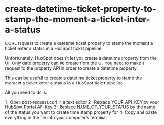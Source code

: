 # create-datetime-ticket-property-to-stamp-the-moment-a-ticket-inter-a-status
CURL request to create a datetime ticket property to stamp the moment a ticket enter a status in a HubSpot ticket pipeline


Unfortunately, HubSpot doesn't let you create a datetime property from the UI. Only date property can be create from the UI. You need to make a request to the property API in order to create a datetime property.

This can be usefull to create a datetime ticket property to stamp the moment a ticket enter a status in a HubSpot ticket pipeline.

All you need to do is:

1- Open post-request.curl in a text editor
2- Replace YOUR_API_KEY by your HubSpot Portal API Key
3- Replace NAME_OF_YOUR_STATUS by the name of the status you want to create time stamp property for
4- Copy and paste everything in the file into your computer's terminal

